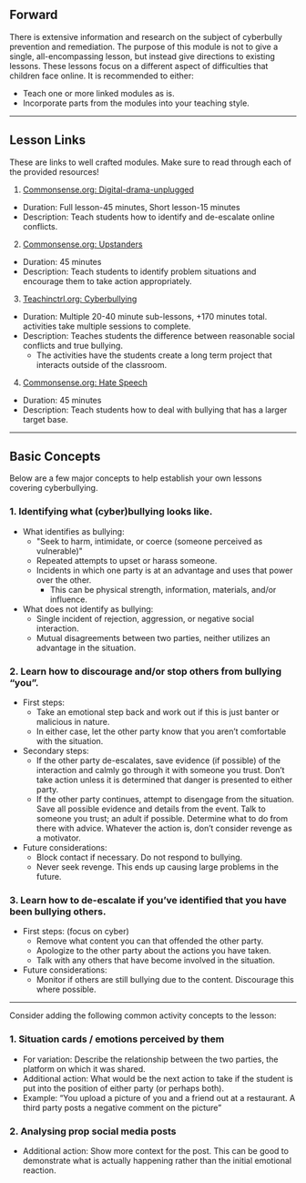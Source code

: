 ## Forward
There is extensive information and research on the subject of cyberbully prevention and remediation. 
The purpose of this module is not to give a single, all-encompassing lesson, but instead give directions to existing lessons.
These lessons focus on a different aspect of difficulties that children face online.
It is recommended to either: 
- Teach one or more linked modules as is.
- Incorporate parts from the modules into your teaching style.
---
## Lesson Links
These are links to well crafted modules. Make sure to read through each of the provided resources!
1. [Commonsense.org: Digital-drama-unplugged](https://www.commonsense.org/education/digital-citizenship/lesson/digital-drama-unplugged)
* Duration: Full lesson-45 minutes, Short lesson-15 minutes
* Description: Teach students how to identify and de-escalate online conflicts.

2. [Commonsense.org: Upstanders](https://www.commonsense.org/education/digital-citizenship/lesson/upstanders-and-allies-taking-action-against-cyberbullying)
* Duration: 45 minutes
* Description: Teach students to identify problem situations and encourage them to take action appropriately.

3. [Teachinctrl.org: Cyberbullying](https://teachinctrl.org/cyberbullying)
* Duration: Multiple 20-40 minute sub-lessons, +170 minutes total. activities take multiple sessions to complete. 
* Description: Teaches students the difference between reasonable social conflicts and true bullying. 
  * The activities have the students create a long term project that interacts outside of the classroom.

4. [Commonsense.org: Hate Speech](https://www.commonsense.org/education/digital-citizenship/lesson/responding-to-online-hate-speech)
* Duration: 45 minutes
* Description: Teach students how to deal with bullying that has a larger target base.
---
## Basic Concepts
Below are a few major concepts to help establish your own lessons covering cyberbullying.
### 1. Identifying what (cyber)bullying looks like.
* What identifies as bullying:
  * "Seek to harm, intimidate, or coerce (someone perceived as vulnerable)"
  * Repeated attempts to upset or harass someone.
  * Incidents in which one party is at an advantage and uses that power over the other.
    * This can be physical strength, information, materials, and/or influence.
* What does not identify as bullying:
  * Single incident of rejection, aggression, or negative social interaction.
  * Mutual disagreements between two parties, neither utilizes an advantage in the situation.
### 2. Learn how to discourage and/or stop others from bullying “you”.
* First steps:
  * Take an emotional step back and work out if this is just banter or malicious in nature.
  * In either case, let the other party know that you aren’t comfortable with the situation.
* Secondary steps:
  * If the other party de-escalates, save evidence (if possible) of the interaction and calmly go through it with someone you trust. Don’t take action unless it is determined that danger is presented to either party.
  * If the other party continues, attempt to disengage from the situation. Save all possible evidence and details from the event. Talk to someone you trust; an adult if possible. Determine what to do from there with advice. Whatever the action is, don’t consider revenge as a motivator.
* Future considerations:
  * Block contact if necessary. Do not respond to bullying.
  * Never seek revenge. This ends up causing large problems in the future.
### 3. Learn how to de-escalate if you’ve identified that you have been bullying others.
* First steps: (focus on cyber)
  * Remove what content you can that offended the other party.
  * Apologize to the other party about the actions you have taken.
  * Talk with any others that have become involved in the situation.
* Future considerations:
  * Monitor if others are still bullying due to the content. Discourage this where possible.
---
Consider adding the following common activity concepts to the lesson:
### 1. Situation cards / emotions perceived by them
* For variation: Describe the relationship between the two parties, the platform on which it was shared.
* Additional action: What would be the next action to take if the student is put into the position of either party (or perhaps both).
* Example: “You upload a picture of you and a friend out at a restaurant. A third party posts a negative comment on the picture”
### 2. Analysing prop social media posts
* Additional action: Show more context for the post. This can be good to demonstrate what is actually happening rather than the initial emotional reaction.
